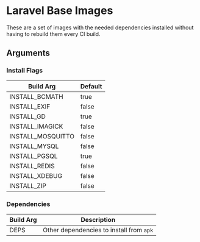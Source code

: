 # Laravel Base Images

These are a set of images with the needed dependencies installed without having to rebuild them every CI build.


## Arguments

### Install Flags

| Build Arg         | Default |
|-------------------|---------|
| INSTALL_BCMATH    | true    |
| INSTALL_EXIF      | false   |
| INSTALL_GD        | true    |
| INSTALL_IMAGICK   | false   |
| INSTALL_MOSQUITTO | false   |
| INSTALL_MYSQL     | false   |
| INSTALL_PGSQL     | true    |
| INSTALL_REDIS     | false   |
| INSTALL_XDEBUG    | false   |
| INSTALL_ZIP       | false   |

### Dependencies

| Build Arg | Description                              |
|-----------|------------------------------------------|
| DEPS      | Other dependencies to install from `apk` |
